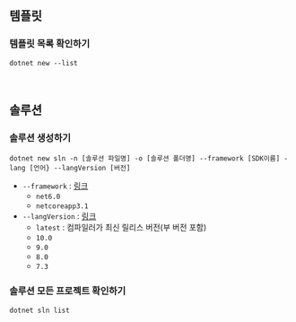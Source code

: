 ## 템플릿
### 템플릿 목록 확인하기
```shell
dotnet new --list
```

<br/>

## 솔루션
### 솔루션 생성하기
```shell
dotnet new sln -n [솔루션 파일명] -o [솔루션 폴더명] --framework [SDK이름] -lang [언어} --langVersion [버전]
```
- `--framework` : [링크](https://docs.microsoft.com/ko-kr/dotnet/standard/frameworks)
  - `net6.0`
  - `netcoreapp3.1`
- `--langVersion` : [링크](https://docs.microsoft.com/ko-kr/dotnet/csharp/language-reference/configure-language-version#c-language-version-reference)
  - `latest` : 컴파일러가 최신 릴리스 버전(부 버전 포함)
  - `10.0`
  - `9.0`
  - `8.0`
  - `7.3`

### 솔루션 모든 프로젝트 확인하기
```shell
dotnet sln list
```
